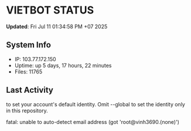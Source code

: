 # VIETBOT STATUS
**Updated**: Fri Jul 11 01:34:58 PM +07 2025

## System Info
- IP: 103.77.172.150
- Uptime: up 5 days, 17 hours, 22 minutes
- Files: 11765

## Last Activity

to set your account's default identity.
Omit --global to set the identity only in this repository.

fatal: unable to auto-detect email address (got 'root@vinh3690.(none)')
